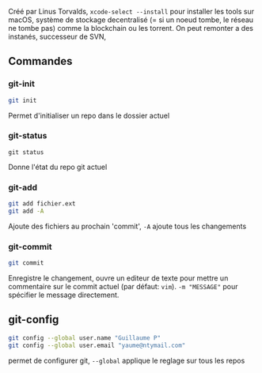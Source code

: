 Créé par Linus Torvalds,
`xcode-select --install` pour installer les tools sur macOS,
système de stockage decentralisé (= si un noeud tombe, le réseau ne tombe pas) comme la blockchain ou les torrent.
On peut remonter a des instanés,
successeur de SVN,

## Commandes
### git-init
```bash
git init
```
Permet d'initialiser un repo dans le dossier actuel

### git-status
```shell
git status
```
Donne l'état du repo git actuel

### git-add
```bash
git add fichier.ext
git add -A
```
Ajoute des fichiers au prochain 'commit',
`-A` ajoute tous les changements

### git-commit
```bash
git commit
```
Enregistre le changement, ouvre un editeur de texte pour mettre un commentaire sur le commit actuel (par défaut: `vim`). `-m "MESSAGE"` pour spécifier le message directement.

## git-config
```bash
git config --global user.name "Guillaume P"
git config --global user.email "yaume@ntymail.com"
```
permet de configurer git, `--global` applique le reglage sur tous les repos